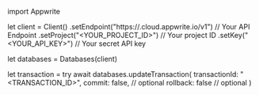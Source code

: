 import Appwrite

let client = Client()
    .setEndpoint("https://<REGION>.cloud.appwrite.io/v1") // Your API Endpoint
    .setProject("<YOUR_PROJECT_ID>") // Your project ID
    .setKey("<YOUR_API_KEY>") // Your secret API key

let databases = Databases(client)

let transaction = try await databases.updateTransaction(
    transactionId: "<TRANSACTION_ID>",
    commit: false, // optional
    rollback: false // optional
)

